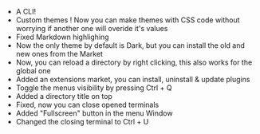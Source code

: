 - A CLI!
- Custom themes ! Now you can make themes with CSS code without worrying if another one will overide it's values
- Fixed Markdown highlighing
- Now the only theme by default is Dark, but you can install the old and new ones from the Market
- Now, you can reload a directory by right clicking, this also works for the global one
- Added an extensions market, you can install, uninstall & update plugins
- Toggle the menus visibility by pressing Ctrl + Q
- Added a directory title on top
- Fixed, now you can close opened terminals
- Added "Fullscreen" button in the menu Window
- Changed the closing terminal to Ctrl + U


